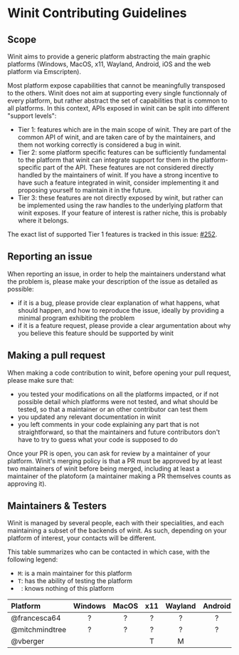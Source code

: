 # Winit Contributing Guidelines

## Scope

Winit aims to provide a generic platform abstracting the main graphic platforms (Windows, MacOS, x11, 
Wayland, Android, iOS and the web platform via Emscripten).

Most platform expose capabilities that cannot be meaningfully transposed to the others. Winit does not
aim at supporting every single functionnaly of every platform, but rather abstract the set of 
capabilities that is common to all platforms. In this context, APIs exposed in winit can be split into
different "support levels":

- Tier 1: features which are in the main scope of winit. They are part of the common API of winit, and
  are taken care of by the maintainers, and them not working correctly is considered a bug in winit.
- Tier 2: some platform specific features can be sufficiently fundamental to the platform that winit can
  integrate support for them in the platform-specific part of the API. These features are not considered
  directly handled by the maintainers of winit. If you have a strong incentive to have such a feature
  integrated in winit, consider implementing it and proposing yourself to maintain it in the future.
- Tier 3: these features are not directly exposed by winit, but rather can be implemented using the
  raw handles to the underlying platform that winit exposes. If your feature of interest is rather
  niche, this is probably where it belongs.

The exact list of supported Tier 1 features is tracked in this issue:
[#252](https://github.com/tomaka/winit/issues/252).

## Reporting an issue

When reporting an issue, in order to help the maintainers understand what the problem is, please make 
your description of the issue as detailed as possible:

- if it is a bug, please provide clear explanation of what happens, what should happen, and how to
  reproduce the issue, ideally by providing a minimal program exhibiting the problem
- if it is a feature request, please provide a clear argumentation about why you believe this feature
  should be supported by winit

## Making a pull request

When making a code contribution to winit, before opening your pull request, please make sure that:

- you tested your modifications on all the platforms impacted, or if not possible detail which platforms
  were not tested, and what should be tested, so that a maintainer or an other contributor can test them
- you updated any relevant documentation in winit
- you left comments in your code explaining any part that is not straightforward, so that the 
  maintainers and future contributors don't have to try to guess what your code is supposed to do

Once your PR is open, you can ask for review by a maintainer of your platform. Winit's merging policy
is that a PR must be approved by at least two maintainers of winit before being merged, including
at least a maintainer of the platoform (a maintainer making a PR themselves counts as approving it).

## Maintainers & Testers

Winit is managed by several people, each with their specialities, and each maintaining a subset of the
backends of winit. As such, depending on your platform of interest, your contacts will be different.

This table summarizes who can be contacted in which case, with the following legend:

- `M`: is a main maintainer for this platform
- `T`: has the ability of testing the platform
- ` `: knows nothing of this platform

| Platform | Windows | MacOS | x11 | Wayland | Android | iOS | Emscripten |
| :--- | :---: | :---: | :---: | :---: | :---: | :---: | :---: |
| @francesca64 | ? | ? | ? | ? | ? | ? | ? |
| @mitchmindtree | ? | ? | ? | ? | ? | ? | ? |
| @vberger |  |  | T | M |  |  |  |